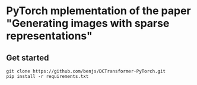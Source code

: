 # PyTorch mplementation of the paper "Generating images with sparse representations"

## Get started
```
git clone https://github.com/benjs/DCTransformer-PyTorch.git
pip install -r requirements.txt
```